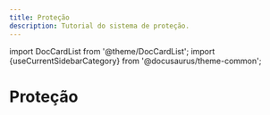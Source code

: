 ```yaml
---
title: Proteção
description: Tutorial do sistema de proteção.
---
```


import DocCardList from '@theme/DocCardList';
import {useCurrentSidebarCategory} from '@docusaurus/theme-common';

# Proteção

<DocCardList items={useCurrentSidebarCategory().items}/>